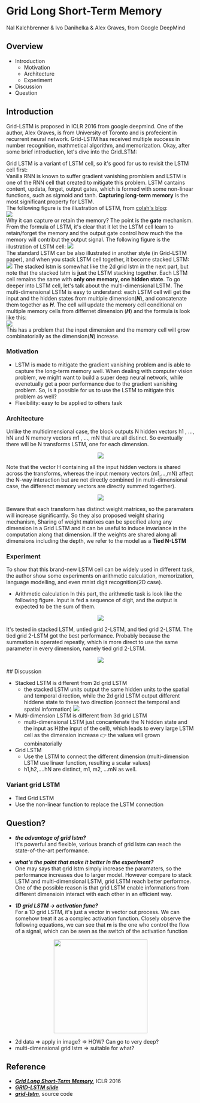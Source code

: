 # Grid Long Short-Term Memory
Nal Kalchbrenner & Ivo Danihelka & Alex Graves, from Google DeepMind

## Overview
- Introduction
  - Motivation
  - Architecture
  - Experiment
- Discussion
- Question

## Introduction
Grid-LSTM is proposed in ICLR 2016 from google deepmind. One of the author, Alex Graves, is from University of Toronto and is profecient in recurrent neural network. Grid-LSTM has received multiple success in number recognition, mathmetical algorithm, and memorization. Okay, after some brief introduction, let's dive into the GridLSTM:   

Grid LSTM is a variant of LSTM cell, so it's good for us to revisit the LSTM cell first:   
Vanilla RNN is known to suffer gradient vanishing promblem and LSTM is one of the RNN cell that created to mitigate this problem. LSTM cantains content, updata, forget, output gates, which is formed with some non-linear functions, such as sigmoid and tanh. **Capturing long-term memory** is the most significant property for LSTM.   
The following figure is the illustration of LSTM, from [colah's blog](http://colah.github.io/posts/2015-08-Understanding-LSTMs/):   
![](https://github.com/andrewliao11/homework1/blob/master/lstm.png?raw=true)   
Why it can capture or retain the memory? The point is the **gate** mechanism. From the formula of LSTM, it's clear that it let the LSTM cell learn to retain/forget the memory and the output gate control how much the the memory will contribut the output signal. The following figure is the illustration of LSTM cell:
![](https://github.com/andrewliao11/homework1/blob/master/lstm-formula.png?raw=true)   
The standard LSTM can be also illustrated in another style (in Grid-LSTM paper), and when you stack LSTM cell together, it become stacked LSTM:   
![](https://github.com/andrewliao11/homework1/blob/master/stacked-lstm.png?raw=true)
The stacked lstm is somewhat like the 2d grid lstm in the next part, but note that the stacked lstm is **just** the LSTM stacking together. Each LSTM cell remains the same with **only one memory, one hidden state**.
To go deeper into LSTM cell, let's talk about the multi-dimensional LSTM. The multi-dimensional LSTM is easy to understand: each LSTM cell will get the input and the hidden states from multiple dimension(***N***), and concatenate them together as ***H***. The cell will update the memory cell conditional on multiple memory cells from differnet dimension (***H***) and the formula is look like this:   
![](https://github.com/andrewliao11/homework1/blob/master/multi-dimensional.png?raw=true)   
This has a problem that the input dimension and the memory cell will grow combinatorially as the dimension(***N***) increase.

### Motivation
- LSTM is made to mitigate the gradient vanishing problem and is able to capture the long-term memory well. When dealing with computer vision problem, we might want to build a super deep neural network, while evenetually get a poor performance due to the gradient vanishing problem. So, is it possible for us to use the LSTM to mitigate this problem as well?
- Flexibility: easy to be applied to others task

### Architecture
Unlike the multidimensional case, the block outputs N hidden vectors h1 , ..., hN and N memory vectors m1 , ..., mN that are all distinct. So eventually there will be N transforms LSTM, one for each dimension.

<p align="center"><img src="https://github.com/andrewliao11/homework1/blob/master/arc1.png?raw=true" /></p>

Note that the vector H containing all the input hidden vectors is shared across the transforms, whereas the input memory vectors (m1,...,mN) affect the N-way interaction but are not directly combined (in multi-dimensional case, the differenct memory vectors are directly summed togerther).

<p align="center"><img src="https://github.com/andrewliao11/homework1/blob/master/glstm.png?raw=true" /></p>

Beware that each transform has distinct weight matrices, so the paramaters will increase significantly. So they also proposed weight sharing mechanism, Sharing of weight matrixes can be specified along any dimension in a Grid LSTM and it can be useful to induce invariance in the computation along that dimension. If the weights are shared along all dimensions including the depth, we refer to the model as a **Tied N-LSTM**

### Experiment
To show that this brand-new LSTM cell can be widely used in different task, the author show some experiments on arithmetic calculation, memorization, language modelling, and even mnist digit recognition(2D case).

- Arithmetic calculation
In this part, the arithmetic task is look like the following figure. Input is fed a sequence of digit, and the output is expected to be the sum of them.
<p align="center"><img src="https://github.com/andrewliao11/homework1/blob/master/arith.png?raw=true" /></p>   
It's tested in stacked LSTM, untied grid 2-LSTM, and tied grid 2-LSTM. The tied grid 2-LSTM got the best performance. Probably because the summation is operated repeatly, which is more direct to use the same parameter in every dimension, namely tied grid 2-LSTM.
<p align="center"><img src="https://github.com/andrewliao11/homework1/blob/master/arith-exp.png?raw=true" /></p>
## Discussion

- Stacked LSTM is different from 2d grid LSTM
  - the stacked LSTM units output the same hidden units to the spatial and temporal direction, while the 2d grid LSTM output different hiddene state to these two direction (connect the temporal and spatial information)
![](https://github.com/andrewliao11/homework1/blob/master/compare.png?raw=true)
- Multi-dimension LSTM is different from 3d grid LSTM
  - multi-dimensional LSTM just concantenate the N hidden state and the input as H(the input of the cell), which leads to every large LSTM cell as the dimension increase :point_right: the values will grown combinatorially  
- Grid LSTM
  - Use the LSTM to connect the different dimension (multi-dimension LSTM use linaer function, resulting a scalar values)
  - h1,h2,....hN are distinct, m1, m2, ...mN as well.
  
### Variant grid LSTM
- Tied Grid LSTM
- Use the non-linear function to replace the LSTM connection

## Question?
-  ***the advantage of grid lstm?***    
It's powerful and flexible, various branch of grid lstm can reach the state-of-the-art performance.

-  ***what's the point that make it better in the experiment?***    
One may says that grid lstm simply increase the paramaters, so the performance increases due to larger model. However compare to stack LSTM and multi-dimensional LSTM, grid LSTM reach better performce. One of the possible reason is that grid LSTM enable informations from different dimensioin interact with each other in an efficient way.

-  ***1D grid LSTM -> activation func?***    
For a 1D grid LSTM, it's just a vector in vector out process. We can somehow treat it as a complec activation function. Closely observe the following equations, we can see that **m** is the one who control the flow of a signal, which can be seen as the switch of the activation function   

<p align="center"><img src="https://github.com/andrewliao11/homework1/blob/master/mh.png?raw=true" width="250"> </p>  

-  2d data => apply in image? => HOW? Can go to very deep?
-  multi-dimensional grid lstm => suitable for what?


## Reference
- ***[Grid Long Short-Term Memory](https://arxiv.org/abs/1507.01526)***, ICLR 2016
- ***[GRID-LSTM slide](http://futureai.media.mit.edu/wp-content/uploads/sites/40/2015/09/GRID-LSTM.pptx_.pdf)***
- ***[grid-lstm](https://github.com/coreylynch/grid-lstm)***, source code

